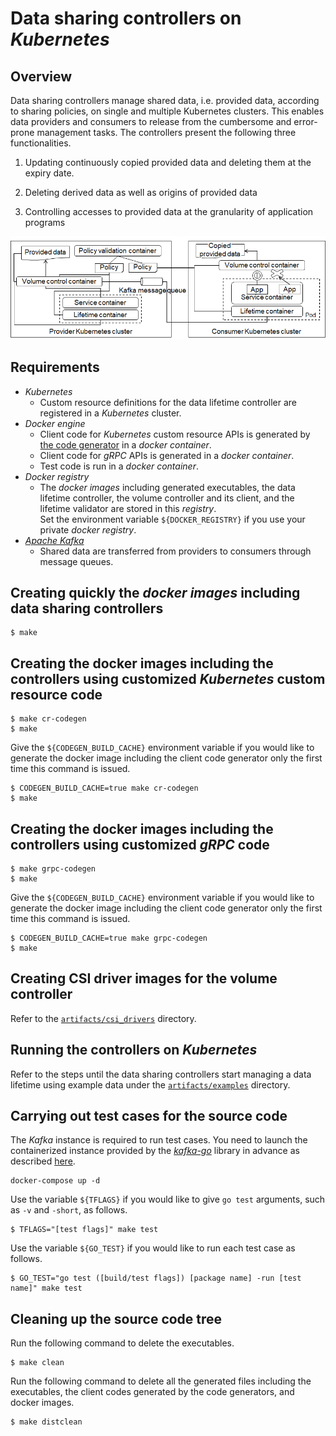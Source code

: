 # Data sharing controllers on *Kubernetes*

## Overview

Data sharing controllers manage shared data, i.e. provided data, according to sharing policies, on single and multiple Kubernetes clusters.  This enables data providers and consumers to release from the cumbersome and error-prone management tasks.  The controllers present the following three functionalities.

1. Updating continuously copied provided data and deleting them at the expiry date.

1. Deleting derived data as well as origins of provided data

1. Controlling accesses to provided data at the granularity of application programs

![overview](./overview.png)

## Requirements
- *Kubernetes*
  - Custom resource definitions for the data lifetime controller are registered in a *Kubernetes* cluster.
- *Docker engine*
  - Client code for *Kubernetes* custom resource APIs is generated by [the code generator][codegen] in a *docker container*.
  - Client code for *gRPC* APIs is generated in a *docker container*.
  - Test code is run in a *docker container*.
- *Docker registry*
  - The *docker images* including generated executables, the data lifetime controller, the volume controller and its client, and the lifetime validator are stored in this *registry*.\
    Set the environment variable `${DOCKER_REGISTRY}` if you use your private *docker registry*.
- [*Apache Kafka*][kafka]
  - Shared data are transferred from providers to consumers through message queues.

## Creating quickly the *docker images* including data sharing controllers
```
$ make
```

## Creating the docker images including the controllers using customized *Kubernetes* custom resource code

```
$ make cr-codegen
$ make
```

Give the `${CODEGEN_BUILD_CACHE}` environment variable if you would like to generate the docker image including the client code generator only the first time this command is issued.
```
$ CODEGEN_BUILD_CACHE=true make cr-codegen
$ make
```

## Creating the docker images including the controllers using customized *gRPC* code

```
$ make grpc-codegen
$ make
```

Give the `${CODEGEN_BUILD_CACHE}` environment variable if you would like to generate the docker image including the client code generator only the first time this command is issued.
```
$ CODEGEN_BUILD_CACHE=true make grpc-codegen
$ make
```

## Creating CSI driver images for the volume controller

Refer to the [`artifacts/csi_drivers`][csi-drivers] directory.


## Running the controllers on *Kubernetes*

Refer to the steps until the data sharing controllers start managing a data lifetime using example data under the [`artifacts/examples`][examples] directory.
 
## Carrying out test cases for the source code

The *Kafka* instance is required to run test cases.  You need to launch the containerized instance provided by the [*kafka-go*][kafka-go] library in advance as described [here][kafka-go-test].
```
docker-compose up -d
```

Use the variable `${TFLAGS}` if you would like to give `go test` arguments, such as `-v` and `-short`, as follows.
```
$ TFLAGS="[test flags]" make test
```

Use the variable `${GO_TEST}` if you would like to run each test case as follows.
```
$ GO_TEST="go test ([build/test flags]) [package name] -run [test name]" make test
```

## Cleaning up the source code tree

Run the following command to delete the executables.
```
$ make clean
```

Run the following command to delete all the generated files including the executables, the client codes generated by the code generators, and docker images.
```
$ make distclean
```


[codegen]: https://github.com/kubernetes/code-generator
[kafka]: https://kafka.apache.org/
[csi-drivers]: artifacts/csi_drivers
[examples]: artifacts/examples
[kafka-go]: https://github.com/segmentio/kafka-go
[kafka-go-test]: https://github.com/segmentio/kafka-go#testing
